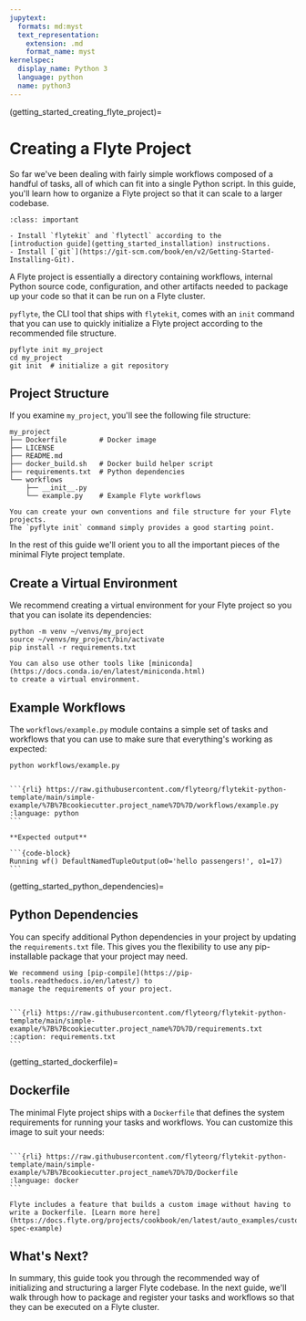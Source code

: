 ```yaml
---
jupytext:
  formats: md:myst
  text_representation:
    extension: .md
    format_name: myst
kernelspec:
  display_name: Python 3
  language: python
  name: python3
---
```


(getting_started_creating_flyte_project)=

# Creating a Flyte Project

So far we've been dealing with fairly simple workflows composed of a handful of
tasks, all of which can fit into a single Python script. In this guide, you'll
learn how to organize a Flyte project so that it can scale to a larger codebase.

```{admonition} Prerequisites
:class: important

- Install `flytekit` and `flytectl` according to the
[introduction guide](getting_started_installation) instructions.
- Install [`git`](https://git-scm.com/book/en/v2/Getting-Started-Installing-Git).
```

A Flyte project is essentially a directory containing workflows, internal Python
source code, configuration, and other artifacts needed to package up your code
so that it can be run on a Flyte cluster.

`pyflyte`, the CLI tool that ships with `flytekit`, comes with an `init` command
that you can use to quickly initialize a Flyte project according to the
recommended file structure.

```{prompt} bash $
pyflyte init my_project
cd my_project
git init  # initialize a git repository
```

## Project Structure

If you examine `my_project`, you'll see the following file structure:

```{code-block} bash
my_project
├── Dockerfile        # Docker image
├── LICENSE
├── README.md
├── docker_build.sh   # Docker build helper script
├── requirements.txt  # Python dependencies
└── workflows
    ├── __init__.py
    └── example.py    # Example Flyte workflows
```

```{note}
You can create your own conventions and file structure for your Flyte projects.
The `pyflyte init` command simply provides a good starting point.
```

In the rest of this guide we'll orient you to all the important pieces of the
minimal Flyte project template.

## Create a Virtual Environment

We recommend creating a virtual environment for your Flyte project so you that
you can isolate its dependencies:

```{prompt} bash $
python -m venv ~/venvs/my_project
source ~/venvs/my_project/bin/activate
pip install -r requirements.txt
```

```{note}
You can also use other tools like [miniconda](https://docs.conda.io/en/latest/miniconda.html)
to create a virtual environment.
```

## Example Workflows

The `workflows/example.py` module contains a simple set of tasks and workflows
that you can use to make sure that everything's working as expected:

```{prompt} bash $
python workflows/example.py
```

````{dropdown} See Workflow

```{rli} https://raw.githubusercontent.com/flyteorg/flytekit-python-template/main/simple-example/%7B%7Bcookiecutter.project_name%7D%7D/workflows/example.py
:language: python
```

````

````{div} shadow p-3 mb-8 rounded
**Expected output**

```{code-block}
Running wf() DefaultNamedTupleOutput(o0='hello passengers!', o1=17)
```

````

(getting_started_python_dependencies)=

## Python Dependencies

You can specify additional Python dependencies in your project by updating the
`requirements.txt` file. This gives you the flexibility to use any
pip-installable package that your project may need.

```{note}
We recommend using [pip-compile](https://pip-tools.readthedocs.io/en/latest/) to
manage the requirements of your project.
```

````{dropdown} See requirements.txt

```{rli} https://raw.githubusercontent.com/flyteorg/flytekit-python-template/main/simple-example/%7B%7Bcookiecutter.project_name%7D%7D/requirements.txt
:caption: requirements.txt
```

````

(getting_started_dockerfile)=

## Dockerfile

The minimal Flyte project ships with a `Dockerfile` that defines the
system requirements for running your tasks and workflows. You can customize this
image to suit your needs:

````{dropdown} See Dockerfile

```{rli} https://raw.githubusercontent.com/flyteorg/flytekit-python-template/main/simple-example/%7B%7Bcookiecutter.project_name%7D%7D/Dockerfile
:language: docker
```

````
```{admonition} ImageSpec
Flyte includes a feature that builds a custom image without having to write a Dockerfile. [Learn more here](https://docs.flyte.org/projects/cookbook/en/latest/auto_examples/customizing_dependencies/image_spec.html#image-spec-example)
```

## What's Next?

In summary, this guide took you through the recommended way of initializing and
structuring a larger Flyte codebase. In the next guide, we'll walk through how
to package and register your tasks and workflows so that they can be executed on
a Flyte cluster.
